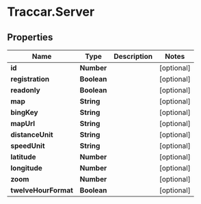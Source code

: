 # Traccar.Server

## Properties
Name | Type | Description | Notes
------------ | ------------- | ------------- | -------------
**id** | **Number** |  | [optional] 
**registration** | **Boolean** |  | [optional] 
**readonly** | **Boolean** |  | [optional] 
**map** | **String** |  | [optional] 
**bingKey** | **String** |  | [optional] 
**mapUrl** | **String** |  | [optional] 
**distanceUnit** | **String** |  | [optional] 
**speedUnit** | **String** |  | [optional] 
**latitude** | **Number** |  | [optional] 
**longitude** | **Number** |  | [optional] 
**zoom** | **Number** |  | [optional] 
**twelveHourFormat** | **Boolean** |  | [optional] 


